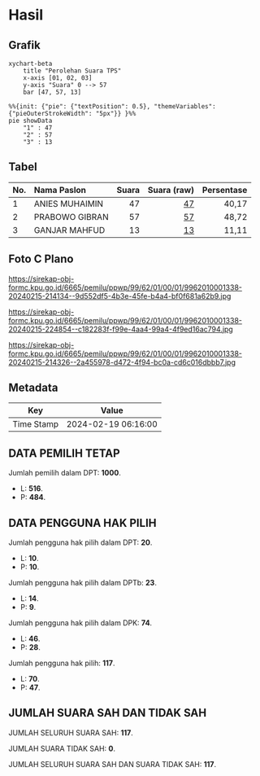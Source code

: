 # Hasil

## Grafik

```mermaid
xychart-beta
    title "Perolehan Suara TPS"
    x-axis [01, 02, 03]
    y-axis "Suara" 0 --> 57
    bar [47, 57, 13]
```

```mermaid
%%{init: {"pie": {"textPosition": 0.5}, "themeVariables": {"pieOuterStrokeWidth": "5px"}} }%%
pie showData
    "1" : 47
    "2" : 57
    "3" : 13
```

## Tabel

| No. | Nama Paslon    | Suara | Suara (raw) | Persentase |
|:--- |:-------------- | -----:| -----------:| ----------:|
| 1   | ANIES MUHAIMIN | 47    | [47][p-1]   | 40,17      |
| 2   | PRABOWO GIBRAN | 57    | [57][p-2]   | 48,72      |
| 3   | GANJAR MAHFUD  | 13    | [13][p-3]   | 11,11      |


[p-1]: https://github.com/gigit-pemilu/pemilu-2024-99-luar-negeri/blob/main/pilpres/hitung-suara/sub/99-luar-negeri/sub/62-kuala-lumpur-malaysia/sub/01-kuala-lumpur-malaysia/sub/0001-kuala-lumpur-malaysia/sub/338-tps-025/sub/paslon-1.txt
[p-2]: https://github.com/gigit-pemilu/pemilu-2024-99-luar-negeri/blob/main/pilpres/hitung-suara/sub/99-luar-negeri/sub/62-kuala-lumpur-malaysia/sub/01-kuala-lumpur-malaysia/sub/0001-kuala-lumpur-malaysia/sub/338-tps-025/sub/paslon-2.txt
[p-3]: https://github.com/gigit-pemilu/pemilu-2024-99-luar-negeri/blob/main/pilpres/hitung-suara/sub/99-luar-negeri/sub/62-kuala-lumpur-malaysia/sub/01-kuala-lumpur-malaysia/sub/0001-kuala-lumpur-malaysia/sub/338-tps-025/sub/paslon-3.txt

## Foto C Plano

https://sirekap-obj-formc.kpu.go.id/6665/pemilu/ppwp/99/62/01/00/01/9962010001338-20240215-214134--9d552df5-4b3e-45fe-b4a4-bf0f681a62b9.jpg

https://sirekap-obj-formc.kpu.go.id/6665/pemilu/ppwp/99/62/01/00/01/9962010001338-20240215-224854--c182283f-f99e-4aa4-99a4-4f9ed16ac794.jpg

https://sirekap-obj-formc.kpu.go.id/6665/pemilu/ppwp/99/62/01/00/01/9962010001338-20240215-214326--2a455978-d472-4f94-bc0a-cd6c016dbbb7.jpg


## Metadata

| Key        | Value               |
| ---------- | ------------------- |
| Time Stamp | 2024-02-19 06:16:00 |


## DATA PEMILIH TETAP

Jumlah pemilih dalam DPT: **1000**.
 * L: **516**.
 * P: **484**.

## DATA PENGGUNA HAK PILIH

Jumlah pengguna hak pilih dalam DPT: **20**.
 * L: **10**.
 * P: **10**.

Jumlah pengguna hak pilih dalam DPTb: **23**.
 * L: **14**.
 * P: **9**.

Jumlah pengguna hak pilih dalam DPK: **74**.
 * L: **46**.
 * P: **28**.

Jumlah pengguna hak pilih: **117**.
 * L: **70**.
 * P: **47**.

## JUMLAH SUARA SAH DAN TIDAK SAH

JUMLAH SELURUH SUARA SAH: **117**.

JUMLAH SUARA TIDAK SAH: **0**.

JUMLAH SELURUH SUARA SAH DAN SUARA TIDAK SAH: **117**.


